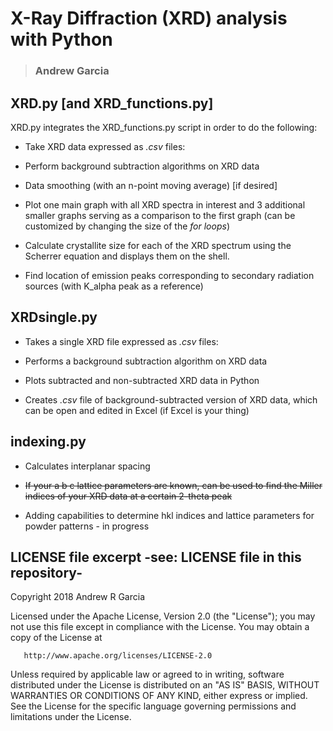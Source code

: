# X-Ray Diffraction (XRD) analysis with Python
> ### Andrew Garcia

## XRD.py [and XRD_functions.py]
XRD.py integrates the XRD_functions.py script in order to do the following:

* Take XRD data expressed as *.csv* files:

* Perform background subtraction algorithms on XRD data

* Data smoothing (with an n-point moving average) [if desired]

* Plot one main graph with all XRD spectra in interest and 3 additional smaller graphs serving as a comparison to the first graph (can be customized by changing the size of the *for loops*)

* Calculate crystallite size for each of the XRD spectrum
using the Scherrer equation and displays them on the shell.

* Find location of emission peaks corresponding to secondary radiation sources (with K_alpha peak as a reference)

## XRDsingle.py

* Takes a single XRD file expressed as *.csv* files:

* Performs a background subtraction algorithm on XRD data

* Plots subtracted and non-subtracted XRD data in Python

* Creates *.csv* file of background-subtracted version of XRD data, which can be open and edited in Excel (if Excel is your thing)

## indexing.py

* Calculates interplanar spacing

* ~~If your a b c lattice parameters are known, can be used to find the Miller indices of your XRD data at a certain 2-theta peak~~

* Adding capabilities to determine hkl indices and lattice parameters for powder patterns - in progress

## LICENSE file excerpt -see: LICENSE file in this repository-

   Copyright 2018 Andrew R Garcia

   Licensed under the Apache License, Version 2.0 (the "License");
   you may not use this file except in compliance with the License.
   You may obtain a copy of the License at

       http://www.apache.org/licenses/LICENSE-2.0

   Unless required by applicable law or agreed to in writing, software
   distributed under the License is distributed on an "AS IS" BASIS,
   WITHOUT WARRANTIES OR CONDITIONS OF ANY KIND, either express or implied.
   See the License for the specific language governing permissions and
   limitations under the License.
